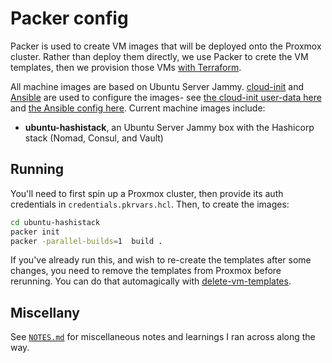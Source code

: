 # Packer config

Packer is used to create VM images that will be deployed onto the Proxmox cluster. Rather than deploy them directly, we use Packer to crete the VM templates, then we provision those VMs [with Terraform](../terraform/README.md).

All machine images are based on Ubuntu Server Jammy. [cloud-init](https://cloud-init.io/) and [Ansible](https://www.ansible.com/) are used to configure the images- see [the cloud-init user-data here](./ubuntu-hashistack/http/user-data) and [the Ansible config here](../ansible/README.md). Current machine images include:

- **ubuntu-hashistack**, an Ubuntu Server Jammy box with the Hashicorp stack (Nomad, Consul, and Vault)

## Running

You'll need to first spin up a Proxmox cluster, then provide its auth credentials in `credentials.pkrvars.hcl`. Then, to create the images:

```sh
cd ubuntu-hashistack
packer init
packer -parallel-builds=1  build .
```

If you've already run this, and wish to re-create the templates after some changes, you need to remove the templates from Proxmox before rerunning. You can do that automagically with [delete-vm-templates](../bin/delete-vm-templates).

## Miscellany

See [`NOTES.md`](./NOTES.md) for miscellaneous notes and learnings I ran across along the way.
